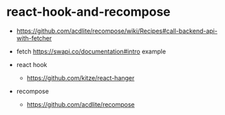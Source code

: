 # react-hook-and-recompose

- https://github.com/acdlite/recompose/wiki/Recipes#call-backend-api-with-fetcher

- fetch https://swapi.co/documentation#intro example

- react hook
   - https://github.com/kitze/react-hanger
   
- recompose
   - https://github.com/acdlite/recompose


